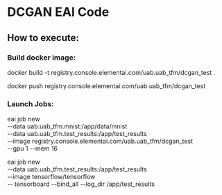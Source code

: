 # DCGAN EAI Code

## How to execute:

### Build docker image: 

docker build -t registry.console.elementai.com/uab.uab_tfm/dcgan_test .

docker push registry.console.elementai.com/uab.uab_tfm/dcgan_test

### Launch Jobs: 

eai job new \
--data uab.uab_tfm.mnist:/app/data/mnist \
--data uab.uab_tfm.test_results:/app/test_results \
--image registry.console.elementai.com/uab.uab_tfm/dcgan_test \
--gpu 1 --mem 16

eai job new \
--data uab.uab_tfm.test_results:/app/test_results \
--image tensorflow/tensorflow \
-- tensorboard --bind_all --log_dir /app/test_results
